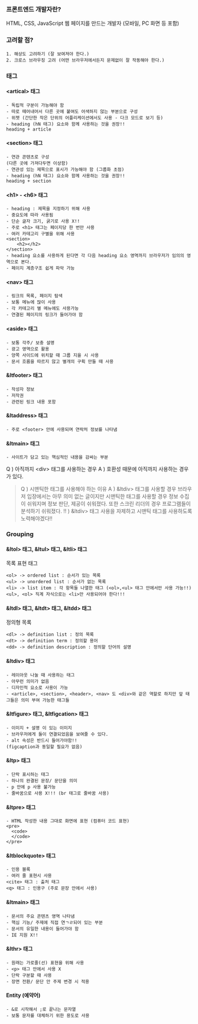 ### 프론트엔드 개발자란?

HTML, CSS, JavaScript 웹 페이지를 만드는 개발자 (모바일, PC 화면 등 포함)

### 고려할 점?
~~~
1. 해상도 고려하기 (잘 보여져야 한다.)
2. 크로스 브라우징 고려 (어떤 브라우저에서든지 문제없이 잘 작동해야 한다.)
~~~


### 태그

#### &lt;artical&gt; 태그

~~~
- 독립적 구분이 가능해야 함
- 따로 떼어내어서 다른 곳에 붙여도 어색하지 않는 부분으로 구성
- 위젯 (간단한 작은 단위의 어플리케이션에서도 사용 - 다크 모드로 보기 등)
- heading (hN 태그) 요소와 함께 사용하는 것을 권장!!
heading + article
~~~

#### &lt;section&gt; 태그

~~~
- 연관 콘텐츠로 구성
(다른 곳에 가져다두면 이상함)
- 연관성 있는 제목으로 표시가 가능해야 함 (그룹화 초점)
- heading (hN 태그) 요소와 함께 사용하는 것을 권장!!
heading + section
~~~

#### &lt;h1&gt; - &lt;h6&gt; 태그

~~~
- heading : 제목을 지정하기 위해 사용
- 중요도에 따라 사용됨
- 단순 글자 크기, 굵기로 사용 X!!
- 주로 <h1> 태그는 페이지당 한 번만 사용
- 여러 카테고리 구별을 위해 사용
<section>
	<h2></h2>
</section>
- heading 요소를 사용하게 된다면 각 다음 heading 요소 영역까지 브라우저가 임의의 영역으로 본다.
- 페이지 계층구조 쉽게 파악 가능
~~~

#### &lt;nav&gt; 태그

~~~
- 링크의 목록, 페이지 탐색
- 보통 메뉴에 많이 사용
- 각 카테고리 별 메뉴에도 사용가능
- 연결된 페이지의 링크가 들어가야 함
~~~

#### &lt;aside&gt; 태그

~~~
- 보통 각주/ 보충 설명
- 광고 영역으로 활용
- 양쪽 사이드에 위치할 때 그룹 지을 시 사용
- 문서 흐름을 따르지 않고 별개의 구획 만들 때 사용
~~~

#### &ltfooter&gt; 태그

~~~
- 작성자 정보
- 저작권
- 관련된 링크 내용 포함
~~~

#### &ltaddress&gt; 태그

~~~
- 주로 <footer> 안에 사용되며 연락처 정보를 나타냄
~~~

#### &ltmain&gt; 태그

~~~
- 사이트가 담고 있는 핵심적인 내용을 감싸는 부분
~~~

> 
Q ) 아직까지 &lt;div&gt; 태그를 사용하는 경우
A ) 호환성 때문에 아직까지 사용하는 경우가 있다.

> Q ) 시맨틱한 태그를 사용해야 하는 이유
A ) &ltdiv&gt; 태그를 사용할 경우 브라우저 입장에서는 아무 의미 없는 글이지만 시맨틱한 태그를 사용할 경우 정보 수집이 쉬워지며 정보 판단, 제공이 쉬워졌다.
또한 스크린 리더의 경우 프로그램들이 분석하기 쉬워졌다.
!! ) &ltdiv&gt; 태그 사용을 자제하고 시맨틱 태그를 사용하도록 노력해야겠다!!

### Grouping 

#### &ltol&gt; 태그, &ltul&gt; 태그, &ltli&gt; 태그

목록 표현 태그
~~~
<ol> -> ordered list : 순서가 있는 목록
<ul> -> unordered list : 순서가 없는 목록
<li> -> list item : 각 항목들 나열한 태그 (<ol>,<ul> 태그 안에서만 사용 가능!!)
<ul>, <ol> 직계 자식으로는 <li>만 사용되어야 한다!!!
~~~

#### &ltdl&gt; 태그, &ltdt&gt; 태그, &ltdd&gt; 태그

정의형 목록
~~~
<dl> -> definition list : 정의 목록
<dt> -> definition term : 정의할 용어
<dd> -> definition description : 정의할 단어의 설명
~~~

#### &ltdiv&gt; 태그


~~~
- 레이아웃 나눌 때 사용하는 태그
- 아무런 의미가 없음
- 디자인적 요소로 사용이 가능
- <article>, <section>, <header>, <nav> 도 <div>와 같은 역할로 하지만 앞 태그들은 의미 부여 가능한 태그들
~~~


#### &ltfigure&gt; 태그, &ltfigcation&gt; 태그


~~~
- 이미지 + 설명 이 있는 이미지
- 브라우저에게 둘이 연결되었음을 보여줄 수 있다.
- alt 속성은 반드시 들어가야함!!
(figcaption과 동일할 필요가 없음)
~~~

#### &ltp&gt; 태그


~~~
- 단락 표시하는 태그
- 하나의 완결된 문장/ 문단을 의미
- p 안에 p 사용 불가능
- 줄바꿈으로 사용 X!!! (br 태그로 줄바꿈 사용)
~~~

#### &ltpre&gt; 태그


~~~
- HTML 작성한 내용 그대로 화면에 표현 (컴퓨터 코드 표현)
<pre>
  <code>
  </code>
</pre>
~~~

#### &ltblockquote&gt; 태그


~~~
- 인용 블록
- 여러 줄 표현시 사용
<cite> 태그 : 출처 태그
<q> 태그 : 인용구 (주로 문장 안에서 사용)
~~~

#### &ltmain&gt; 태그


~~~
- 문서의 주요 콘텐츠 영역 나타냄
- 핵심 기능/ 주제에 직접 연ㄱㄹ되어 있는 부분 
- 문서의 유일한 내용이 들어가야 함
- IE 지원 X!!
~~~

#### &lthr&gt; 태그


~~~
- 원래는 가로줄(선) 표현을 위해 사용
- <p> 태그 안에서 사용 X
- 단락 구분할 때 사용
- 장면 전환/ 문단 안 주제 변경 시 적용
~~~

#### Entity (예약어)
~~~
- &로 시작해서 ;로 끝나는 문자열
- 보통 문자를 대체하기 위한 용도로 사용
~~~